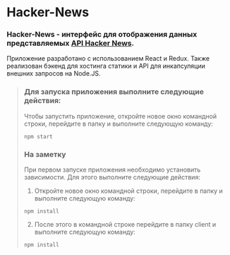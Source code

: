 # <a href="https://github.com/SeniorIgor/To-Do#-to-do"></a> Hacker-News
### Hacker-News - интерфейс для отображения данных представляемых <a href="https://news.ycombinator.com/news">API Hacker News</a>.

Приложение разработано с использованием React и Redux. Также реализован бэкенд для хостинга статики и API для инкапсуляции внешних запросов на Node.JS.  
  
> ### Для запуска приложения выполните следующие действия:
> Чтобы запустить приложение, откройте новое окно командной строки, перейдите в папку и выполните следующую команду:
> 
> ```
> npm start
> ```  
>  
> ### На заметку
> При первом запуске приложения необходимо установить зависимости. Для этого выполните следующие действия:
>
> 1. Откройте новое окно командной строки, перейдите в папку и выполните следующую команду:
>
> ```
> npm install
> ```  
>
> 2. После этого в командной строке перейдите в папку client и выполните следующую команду: 
>
>	```
> npm install
> ```  
>